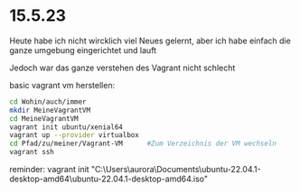 # 15.5.23
Heute  habe ich nicht wircklich viel Neues gelernt, aber ich habe einfach die ganze umgebung eingerichtet und lauft

Jedoch war das ganze verstehen des Vagrant nicht schlecht

basic vagrant vm herstellen:

``` bash
cd Wohin/auch/immer
mkdir MeineVagrantVM
cd MeineVagrantVM
vagrant init ubuntu/xenial64                                                      #Vagrantfile erzeugen
vagrant up --provider virtualbox                                                  #Virtuelle Maschine erstellen & starten
cd Pfad/zu/meiner/Vagrant-VM      #Zum Verzeichnis der VM wechseln
vagrant ssh                   
```

reminder:
vagrant init "C:\Users\aurora\Documents\ubuntu-22.04.1-desktop-amd64\ubuntu-22.04.1-desktop-amd64.iso"
